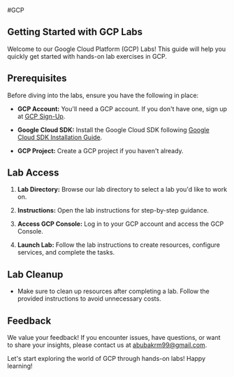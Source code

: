 #GCP

## Getting Started with GCP Labs

Welcome to our Google Cloud Platform (GCP) Labs! This guide will help you quickly get started with hands-on lab exercises in GCP.

## Prerequisites

Before diving into the labs, ensure you have the following in place:

- **GCP Account:** You'll need a GCP account. If you don't have one, sign up at [GCP Sign-Up](https://cloud.google.com).

- **Google Cloud SDK:** Install the Google Cloud SDK following [Google Cloud SDK Installation Guide](https://cloud.google.com/sdk).

- **GCP Project:** Create a GCP project if you haven't already.

## Lab Access

1. **Lab Directory:** Browse our lab directory to select a lab you'd like to work on.

2. **Instructions:** Open the lab instructions for step-by-step guidance.

3. **Access GCP Console:** Log in to your GCP account and access the GCP Console.

4. **Launch Lab:** Follow the lab instructions to create resources, configure services, and complete the tasks.

## Lab Cleanup

- Make sure to clean up resources after completing a lab. Follow the provided instructions to avoid unnecessary costs.

## Feedback

We value your feedback! If you encounter issues, have questions, or want to share your insights, please contact us at [abubakrm99@gmail.com](https://mail.google.com/mail/u/0/?tab=rm&ogbl#inbox?compose=new]).

Let's start exploring the world of GCP through hands-on labs! Happy learning!
